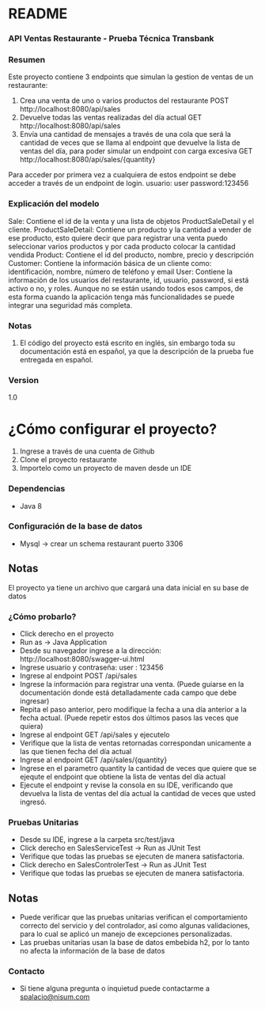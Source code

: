 # README #

### API Ventas Restaurante - Prueba Técnica Transbank ###


### Resumen ###

Este proyecto contiene 3 endpoints que simulan la gestion de ventas de un restaurante:
1. Crea una venta de uno o varios productos del restaurante POST http://localhost:8080/api/sales
2. Devuelve todas las ventas realizadas del día actual GET http://localhost:8080/api/sales
3. Envía una cantidad de mensajes a través de una cola que será la cantidad de veces que se llama al endpoint que devuelve la lista de ventas del día, para poder simular un endpoint con carga excesiva
   GET http://localhost:8080/api/sales/{quantity}
   
 Para acceder por primera vez a cualquiera de estos endpoint se debe acceder a través de un endpoint de login. usuario: user password:123456

### Explicación del modelo ###

Sale: Contiene el id de la venta y una lista de objetos ProductSaleDetail y el cliente.
ProductSaleDetail: Contiene un producto y la cantidad a vender de ese producto, esto quiere decir que para registrar una venta puedo seleccionar varios productos y por cada producto colocar la cantidad vendida
Product: Contiene el id del producto, nombre, precio y descripción
Customer: Contiene la información básica de un cliente como: identificación, nombre, número de teléfono y email
User: Contiene la información de los usuarios del restaurante, id, usuario, password, si está activo o no, y roles. Aunque no se están usando todos esos campos, de esta forma cuando la aplicación tenga más funcionalidades
      se puede integrar una seguridad más completa.
      
### Notas ###

1. El código del proyecto está escrito en inglés, sin embargo toda su documentación está en español, ya que la descripción de la prueba fue entregada en español.

### Version ###

1.0

# ¿Cómo configurar el proyecto? #


1. Ingrese a través de una cuenta de Github
2. Clone el proyecto restaurante
3. Importelo como un proyecto de maven desde un IDE

### Dependencias ###

- Java 8

### Configuración de la base de datos ###

- Mysql -> crear un schema restaurant puerto 3306

## Notas ##
El proyecto ya tiene un archivo que cargará una data inicial en su base de datos

### ¿Cómo probarlo? ###

- Click derecho en el proyecto
- Run as -> Java Application
- Desde su navegador ingrese a la dirección: http://localhost:8080/swagger-ui.html
- Ingrese usuario y contraseña: user : 123456
- Ingrese al endpoint POST /api/sales
- Ingrese la información para registrar una venta. (Puede guiarse en la documentación donde está detalladamente cada campo que debe ingresar)
- Repita el paso anterior, pero modifique la fecha a una día anterior a la fecha actual. (Puede repetir estos dos últimos pasos las veces que quiera)
- Ingrese al endpoint GET /api/sales y ejecutelo
- Verifique que la lista de ventas retornadas correspondan unicamente a las que tienen fecha del día actual
- Ingrese al endpoint GET /api/sales/{quantity} 
- Ingrese en el parametro quantity la cantidad de veces que quiere que se ejequte el endpoint que obtiene la lista de ventas del día actual
- Ejecute el endpoint y revise la consola en su IDE, verificando que devuelva la lista de ventas del día actual la cantidad de veces que usted ingresó.

### Pruebas Unitarias ###
- Desde su IDE, ingrese a la carpeta src/test/java
- Click derecho en SalesServiceTest -> Run as JUnit Test
- Verifique que todas las pruebas se ejecuten de manera satisfactoria.
- Click derecho en SalesControlerTest -> Run as JUnit Test
- Verifique que todas las pruebas se ejecuten de manera satisfactoria.

## Notas ##
- Puede verificar que las pruebas unitarias verifican el comportamiento correcto del servicio y del controlador, así como algunas validaciones, para lo cual se aplicó un manejo de excepciones personalizadas.
- Las pruebas unitarias usan la base de datos embebida h2, por lo tanto no afecta la información de la base de datos

### Contacto ###

- Si tiene alguna pregunta o inquietud puede contactarme a spalacio@nisum.com
